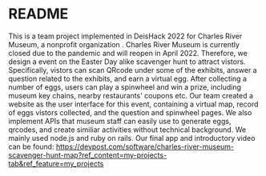 # README
This is a team project implemented in DeisHack 2022 for Charles River Museum, a nonprofit organization .
Charles River Museum is currently closed due to the pandemic and will reopen in April 2022. Therefore, we design a event on the Easter Day alike scavenger hunt to attract vistors. Specifically, vistors can scan QRcode under some of the exhibits, answer a question related to the exhibits, and earn a virtual egg. After collecting a number of eggs, users can play a spinwheel and win a prize, including museum key chains, nearby restaurants' coupons etc.
Our team created a website as the user interface for this event, containing a virtual map, record of eggs vistors collected, and the question and spinwheel pages. We also implement APIs that museum staff can easily use to generate eggs, qrcodes, and create similiar activities without technical background. We mainly used node.js and ruby on rails. Our final app and introductory video can be found: https://devpost.com/software/charles-river-museum-scavenger-hunt-map?ref_content=my-projects-tab&ref_feature=my_projects
